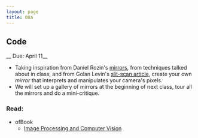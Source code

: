 ```yaml
---
layout: page
title: 08a
---
```


## Code
__ Due: April 11__

- Taking inspiration from Daniel Rozin's [mirrors](http://www.smoothware.com/danny/), from techniques talked about in class, and from Golan Levin's [slit-scan article](http://www.flong.com/texts/lists/slit_scan/), create your own _mirror_ that interprets and manipulates your camera's pixels.
- We will set up a gallery of mirrors at the beginning of next class, tour all the mirrors and do a mini-critique.

### Read:
- ofBook
    - [Image Processing and Computer Vision](https://openframeworks.cc/ofBook/chapters/image_processing_computer_vision.html)

